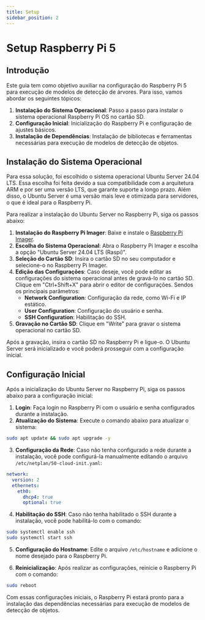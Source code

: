 ```yaml
---
title: Setup
sidebar_position: 2
---
```


# Setup Raspberry Pi 5

## Introdução

Este guia tem como objetivo auxiliar na configuração do Raspberry Pi 5 para execução de modelos de detecção de árvores. Para isso, vamos abordar os seguintes tópicos:

1. **Instalação do Sistema Operacional**: Passo a passo para instalar o sistema operacional Raspberry Pi OS no cartão SD.
2. **Configuração Inicial**: Inicialização do Raspberry Pi e configuração de ajustes básicos.
3. **Instalação de Dependências**: Instalação de bibliotecas e ferramentas necessárias para execução de modelos de detecção de objetos.

## Instalação do Sistema Operacional

Para essa solução, foi escolhido o sistema operacional Ubuntu Server 24.04 LTS. Essa escolha foi feita devido a sua compatibilidade com a arquitetura ARM e por ser uma versão LTS, que garante suporte a longo prazo. Além disso, o Ubuntu Server é uma versão mais leve e otimizada para servidores, o que é ideal para o Raspberry Pi.

Para realizar a instalação do Ubuntu Server no Raspberry Pi, siga os passos abaixo:

1. **Instalação do Raspberry Pi Imager**: Baixe e instale o [Raspberry Pi Imager](https://www.raspberrypi.org/software/).
2. **Escolha do Sistema Operacional**: Abra o Raspberry Pi Imager e escolha a opção "Ubuntu Server 24.04 LTS (Raspi)".
3. **Seleção do Cartão SD**: Insira o cartão SD no seu computador e selecione-o no Raspberry Pi Imager.
4. **Edição das Configurações**: Caso deseje, você pode editar as configurações do sistema operacional antes de gravá-lo no cartão SD. Clique em "Ctrl+Shift+X" para abrir o editor de configurações. Sendos os principais parâmetros:
   - **Network Configuration**: Configuração da rede, como Wi-Fi e IP estático.
   - **User Configuration**: Configuração do usuário e senha.
   - **SSH Configuration**: Habilitação do SSH.
5. **Gravação no Cartão SD**: Clique em "Write" para gravar o sistema operacional no cartão SD.

Após a gravação, insira o cartão SD no Raspberry Pi e ligue-o. O Ubuntu Server será inicializado e você poderá prosseguir com a configuração inicial.

## Configuração Inicial

Após a inicialização do Ubuntu Server no Raspberry Pi, siga os passos abaixo para a configuração inicial:

1. **Login**: Faça login no Raspberry Pi com o usuário e senha configurados durante a instalação.
2. **Atualização do Sistema**: Execute o comando abaixo para atualizar o sistema:

```bash
sudo apt update && sudo apt upgrade -y
```

3. **Configuração da Rede**: Caso não tenha configurado a rede durante a instalação, você pode configurá-la manualmente editando o arquivo `/etc/netplan/50-cloud-init.yaml`:

```yaml
network:
  version: 2
  ethernets:
    eth0:
      dhcp4: true
      optional: true
```

4. **Habilitação do SSH**: Caso não tenha habilitado o SSH durante a instalação, você pode habilitá-lo com o comando:

```bash
sudo systemctl enable ssh
sudo systemctl start ssh
```

5. **Configuração do Hostname**: Edite o arquivo `/etc/hostname` e adicione o nome desejado para o Raspberry Pi.

6. **Reinicialização**: Após realizar as configurações, reinicie o Raspberry Pi com o comando:

```bash
sudo reboot
```

Com essas configurações iniciais, o Raspberry Pi estará pronto para a instalação das dependências necessárias para execução de modelos de detecção de objetos.
